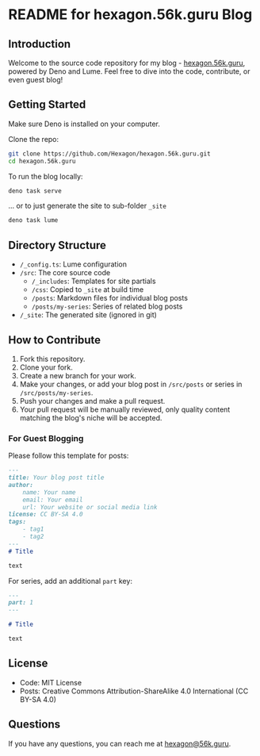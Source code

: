 # README for hexagon.56k.guru Blog

## Introduction

Welcome to the source code repository for my blog - [hexagon.56k.guru](https://hexagon.56k.guru), powered by Deno and Lume. Feel free to dive into the code, contribute, or even guest blog!

## Getting Started

Make sure Deno is installed on your computer.

Clone the repo:

```bash
git clone https://github.com/Hexagon/hexagon.56k.guru.git
cd hexagon.56k.guru
```

To run the blog locally:

```bash
deno task serve
```

... or to just generate the site to sub-folder `_site`

```bash
deno task lume
```

## Directory Structure
- `/_config.ts`: Lume configuration
- `/src`: The core source code
    - `/_includes`: Templates for site partials
    - `/css`: Copied to `_site` at build time
    - `/posts`: Markdown files for individual blog posts
    - `/posts/my-series`: Series of related blog posts
- `/_site`: The generated site (ignored in git)

## How to Contribute

1. Fork this repository.
2. Clone your fork.
3. Create a new branch for your work.
4. Make your changes, or add your blog post in `/src/posts` or series in `/src/posts/my-series`.
5. Push your changes and make a pull request.
6. Your pull request will be manually reviewed, only quality content matching the blog's niche will be accepted.

### For Guest Blogging

Please follow this template for posts:

```markdown
---
title: Your blog post title
author:
    name: Your name
    email: Your email
    url: Your website or social media link
license: CC BY-SA 4.0
tags:
    - tag1
    - tag2
---
# Title

text
```

For series, add an additional `part` key:

```markdown
---
part: 1
---

# Title

text
```

## License

- Code: MIT License
- Posts: Creative Commons Attribution-ShareAlike 4.0 International (CC BY-SA 4.0)

## Questions

If you have any questions, you can reach me at hexagon@56k.guru.
